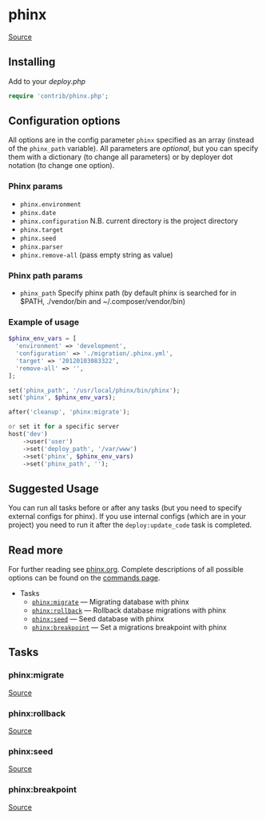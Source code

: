 <!-- DO NOT EDIT THIS FILE! -->
<!-- Instead edit contrib/phinx.php -->
<!-- Then run bin/docgen -->

# phinx

[Source](/contrib/phinx.php)


## Installing

Add to your _deploy.php_

```php
require 'contrib/phinx.php';
```

## Configuration options

All options are in the config parameter `phinx` specified as an array (instead of the `phinx_path` variable).
All parameters are *optional*, but you can specify them with a dictionary (to change all parameters)
or by deployer dot notation (to change one option).

### Phinx params

- `phinx.environment`
- `phinx.date`
- `phinx.configuration` N.B. current directory is the project directory
- `phinx.target`
- `phinx.seed`
- `phinx.parser`
- `phinx.remove-all` (pass empty string as value)

### Phinx path params

- `phinx_path` Specify phinx path (by default phinx is searched for in $PATH, ./vendor/bin and ~/.composer/vendor/bin)

### Example of usage

```php
$phinx_env_vars = [
  'environment' => 'development',
  'configuration' => './migration/.phinx.yml',
  'target' => '20120103083322',
  'remove-all' => '',
];

set('phinx_path', '/usr/local/phinx/bin/phinx');
set('phinx', $phinx_env_vars);

after('cleanup', 'phinx:migrate');

or set it for a specific server
host('dev')
    ->user('user')
    ->set('deploy_path', '/var/www')
    ->set('phinx', $phinx_env_vars)
    ->set('phinx_path', '');
```

## Suggested Usage

You can run all tasks before or after any
tasks (but you need to specify external configs for phinx).
If you use internal configs (which are in your project) you need
to run it after the `deploy:update_code` task is completed.

## Read more

For further reading see [phinx.org](https://phinx.org). Complete descriptions of all possible options can be found on the [commands page](http://docs.phinx.org/en/latest/commands.html).



* Tasks
  * [`phinx:migrate`](#phinxmigrate) — Migrating database with phinx
  * [`phinx:rollback`](#phinxrollback) — Rollback database migrations with phinx
  * [`phinx:seed`](#phinxseed) — Seed database with phinx
  * [`phinx:breakpoint`](#phinxbreakpoint) — Set a migrations breakpoint with phinx


## Tasks
### phinx:migrate
[Source](https://github.com/deployphp/deployer/search?q=%22phinx%3Amigrate%22+in%3Afile+language%3Aphp+path%3Acontrib+filename%3Aphinx.php)



### phinx:rollback
[Source](https://github.com/deployphp/deployer/search?q=%22phinx%3Arollback%22+in%3Afile+language%3Aphp+path%3Acontrib+filename%3Aphinx.php)



### phinx:seed
[Source](https://github.com/deployphp/deployer/search?q=%22phinx%3Aseed%22+in%3Afile+language%3Aphp+path%3Acontrib+filename%3Aphinx.php)



### phinx:breakpoint
[Source](https://github.com/deployphp/deployer/search?q=%22phinx%3Abreakpoint%22+in%3Afile+language%3Aphp+path%3Acontrib+filename%3Aphinx.php)



